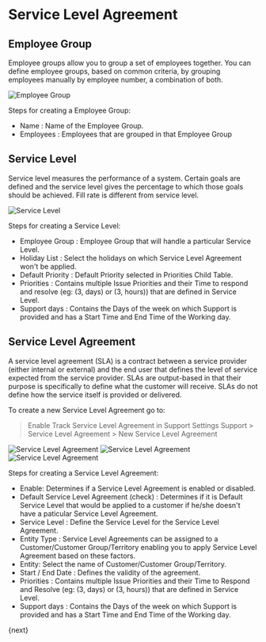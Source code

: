 <!-- add-breadcrumbs -->
# Service Level Agreement

## Employee Group

Employee groups allow you to group a set of employees together. You can define employee groups, based on common criteria, by grouping employees manually by employee number, a combination of both.

<img class="screenshot" alt="Employee Group" src="{{docs_base_url}}/assets/img/support/employee-group.gif">

Steps for creating a Employee Group:

 * Name : Name of the Employee Group.
 * Employees : Employees that are grouped in that Employee Group

## Service Level

Service level measures the performance of a system. Certain goals are defined and the service level gives the percentage to which those goals should be achieved. Fill rate is different from service level.

<img class="screenshot" alt="Service Level" src="{{docs_base_url}}/assets/img/support/sl.gif">

Steps for creating a Service Level:

 * Employee Group : Employee Group that will handle a particular Service Level.
 * Holiday List : Select the holidays on which Service Level Agreement won't be applied.
 * Default Priority : Default Priority selected in Priorities Child Table.
 * Priorities : Contains multiple Issue Priorities and their Time to respond and resolve (eg: (3, days) or (3, hours)) that are defined in Service Level.
 * Support days : Contains the Days of the week on which Support is provided and has a Start Time and End Time of the Working day.

## Service Level Agreement

A service level agreement (SLA) is a contract between a service provider (either internal or external) and the end user that defines the level of service expected from the service provider. SLAs are output-based in that their purpose is specifically to define what the customer will receive. SLAs do not define how the service itself is provided or delivered.

To create a new Service Level Agreement go to:
> Enable Track Service Level Agreement in Support Settings
> Support > Service Level Agreement > New Service Level Agreement

<img class="screenshot" alt="Service Level Agreement" src="{{docs_base_url}}/assets/img/support/supp-sett.png">
<img class="screenshot" alt="Service Level Agreement" src="{{docs_base_url}}/assets/img/support/sla-def.gif">
<img class="screenshot" alt="Service Level Agreement" src="{{docs_base_url}}/assets/img/support/sla-cust.gif">

Steps for creating a Service Level Agreement:

 * Enable: Determines if a Service Level Agreement is enabled or disabled.
 * Default Service Level Agreement (check) : Determines if it is Default Service Level that would be applied to a customer if he/she doesn't have a paticular Service Level Agreement.
 * Service Level : Define the Service Level for the Service Level Agreement.
 * Entity Type : Service Level Agreements can be assigned to a Customer/Customer Group/Territory enabling you to apply Service Level Agreement based on these factors.
 * Entity: Select the name of Customer/Customer Group/Territory.
 * Start / End Date : Defines the validity of the agreement.
 * Priorities : Contains multiple Issue Priorities and their Time to Respond and Resolve (eg: (3, days) or (3, hours)) that are defined in Service Level.
 * Support days : Contains the Days of the week on which Support is provided and has a Start Time and End Time of the Working day.

{next}
